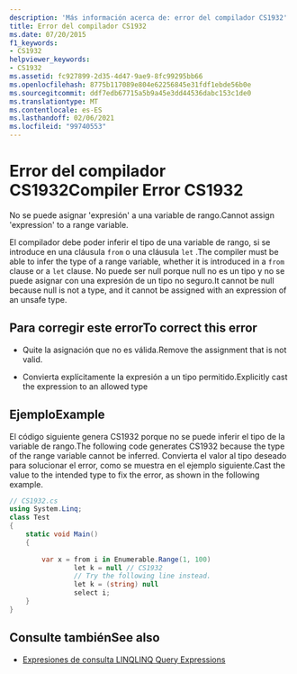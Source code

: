 ```yaml
---
description: 'Más información acerca de: error del compilador CS1932'
title: Error del compilador CS1932
ms.date: 07/20/2015
f1_keywords:
- CS1932
helpviewer_keywords:
- CS1932
ms.assetid: fc927899-2d35-4d47-9ae9-8fc99295bb66
ms.openlocfilehash: 8775b117089e804e62256845e31fdf1ebde56b0e
ms.sourcegitcommit: ddf7edb67715a5b9a45e3dd44536dabc153c1de0
ms.translationtype: MT
ms.contentlocale: es-ES
ms.lasthandoff: 02/06/2021
ms.locfileid: "99740553"
---
```

# <a name="compiler-error-cs1932"></a><span data-ttu-id="4dbce-103">Error del compilador CS1932</span><span class="sxs-lookup"><span data-stu-id="4dbce-103">Compiler Error CS1932</span></span>

<span data-ttu-id="4dbce-104">No se puede asignar 'expresión' a una variable de rango.</span><span class="sxs-lookup"><span data-stu-id="4dbce-104">Cannot assign 'expression' to a range variable.</span></span>  
  
 <span data-ttu-id="4dbce-105">El compilador debe poder inferir el tipo de una variable de rango, si se introduce en una cláusula `from` o una cláusula `let` .</span><span class="sxs-lookup"><span data-stu-id="4dbce-105">The compiler must be able to infer the type of a range variable, whether it is introduced in a `from` clause or a `let` clause.</span></span> <span data-ttu-id="4dbce-106">No puede ser null porque null no es un tipo y no se puede asignar con una expresión de un tipo no seguro.</span><span class="sxs-lookup"><span data-stu-id="4dbce-106">It cannot be null because null is not a type, and it cannot be assigned with an expression of an unsafe type.</span></span>  
  
## <a name="to-correct-this-error"></a><span data-ttu-id="4dbce-107">Para corregir este error</span><span class="sxs-lookup"><span data-stu-id="4dbce-107">To correct this error</span></span>  
  
- <span data-ttu-id="4dbce-108">Quite la asignación que no es válida.</span><span class="sxs-lookup"><span data-stu-id="4dbce-108">Remove the assignment that is not valid.</span></span>  
  
- <span data-ttu-id="4dbce-109">Convierta explícitamente la expresión a un tipo permitido.</span><span class="sxs-lookup"><span data-stu-id="4dbce-109">Explicitly cast the expression to an allowed type</span></span>  
  
## <a name="example"></a><span data-ttu-id="4dbce-110">Ejemplo</span><span class="sxs-lookup"><span data-stu-id="4dbce-110">Example</span></span>  

 <span data-ttu-id="4dbce-111">El código siguiente genera CS1932 porque no se puede inferir el tipo de la variable de rango.</span><span class="sxs-lookup"><span data-stu-id="4dbce-111">The following code generates CS1932 because the type of the range variable cannot be inferred.</span></span> <span data-ttu-id="4dbce-112">Convierta el valor al tipo deseado para solucionar el error, como se muestra en el ejemplo siguiente.</span><span class="sxs-lookup"><span data-stu-id="4dbce-112">Cast the value to the intended type to fix the error, as shown in the following example.</span></span>  
  
```csharp  
// CS1932.cs  
using System.Linq;  
class Test  
{  
    static void Main()  
    {  
  
        var x = from i in Enumerable.Range(1, 100)  
                let k = null // CS1932  
                // Try the following line instead.  
                let k = (string) null  
                select i;  
    }  
}  
```  
  
## <a name="see-also"></a><span data-ttu-id="4dbce-113">Consulte también</span><span class="sxs-lookup"><span data-stu-id="4dbce-113">See also</span></span>

- [<span data-ttu-id="4dbce-114">Expresiones de consulta LINQ</span><span class="sxs-lookup"><span data-stu-id="4dbce-114">LINQ Query Expressions</span></span>](../linq/index.md)
